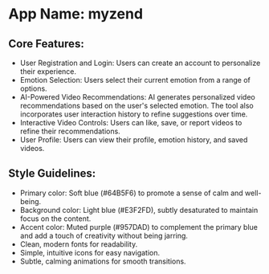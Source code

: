 # **App Name**: myzend

## Core Features:

- User Registration and Login: Users can create an account to personalize their experience.
- Emotion Selection: Users select their current emotion from a range of options.
- AI-Powered Video Recommendations: AI generates personalized video recommendations based on the user's selected emotion. The tool also incorporates user interaction history to refine suggestions over time.
- Interactive Video Controls: Users can like, save, or report videos to refine their recommendations.
- User Profile: Users can view their profile, emotion history, and saved videos.

## Style Guidelines:

- Primary color: Soft blue (#64B5F6) to promote a sense of calm and well-being.
- Background color: Light blue (#E3F2FD), subtly desaturated to maintain focus on the content.
- Accent color: Muted purple (#957DAD) to complement the primary blue and add a touch of creativity without being jarring.
- Clean, modern fonts for readability.
- Simple, intuitive icons for easy navigation.
- Subtle, calming animations for smooth transitions.